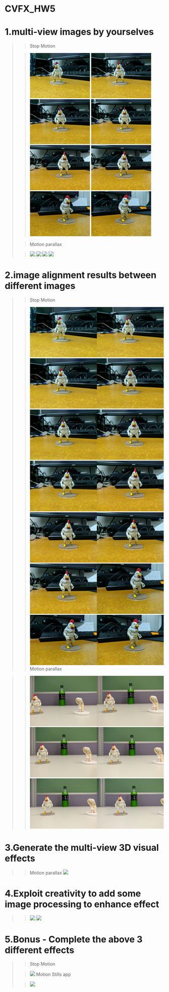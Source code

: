 # CVFX_HW5
  # 1.multi-view images by yourselves
  >> Stop Motion
  >
  >> <img width="190" src="G1.jpg"/>  <img width="190" src="G2.jpg"/>
  >> <img width="190" src="G3.jpg"/>  <img width="190" src="G4.jpg"/>
  >> <img width="190" src="G5.jpg"/>  <img width="190" src="G6.jpg"/>
  >> <img width="190" src="G7.jpg"/>  <img width="190" src="G8.jpg"/>
  >
  >> Motion parallax
  >
  >> <img width="190" src="GGG1.jpg"/>  <img width="190" src="GGG2.jpg"/>
  >> <img width="190" src="GGG3.jpg"/>  <img width="190" src="GGG4.jpg"/>
  # 2.image alignment results between different images
  >> Stop Motion
  >
  >> <img src="tryout.jpg"/>  <img src="tryout1.jpg"/>
  >> <img src="tryout2.jpg"/>  <img src="tryout3.jpg"/>
  >> <img src="tryout4.jpg"/>  <img src="tryout5.jpg"/>
  >> <img src="tryout6.jpg"/>
  >> Motion parallax
  >

  >> <img src="tryGGG1.jpg"/>
  >> <img src="tryGGG2.jpg"/>
  >> <img src="tryGGG3.jpg"/>




  # 3.Generate the multi-view 3D visual effects
  >> Motion parallax
  >> <img src="GGG1.gif"/>
  
  
  
  
  
  # 4.Exploit creativity to add some image processing to enhance effect 
  >> <img width="190" src="GGG1.jpg"/>  <img width="190" src="GGG1_V2.jpg"/>




  # 5.Bonus - Complete the above 3 different effects
  >> Stop Motion
  >
  >> <img src="BAD3.gif"/>
  >>Motion Stills app
  >
  >> <img src="export.gif"/>
